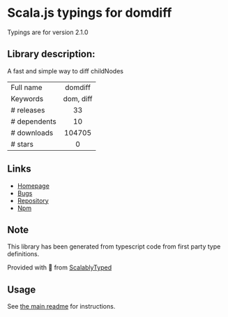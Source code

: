 
# Scala.js typings for domdiff

Typings are for version 2.1.0

## Library description:
A fast and simple way to diff childNodes

|                    |                 |
| ------------------ | :-------------: |
| Full name          | domdiff |
| Keywords           | dom, diff |
| # releases         | 33 |
| # dependents       | 10 |
| # downloads        | 104705 |
| # stars            | 0 |

## Links
- [Homepage](https://github.com/WebReflection/domdiff#readme)
- [Bugs](https://github.com/WebReflection/domdiff/issues)
- [Repository](https://github.com/WebReflection/domdiff)
- [Npm](https://www.npmjs.com/package/domdiff)
    


## Note
This library has been generated from typescript code from first party type definitions.

Provided with :purple_heart: from [ScalablyTyped](https://github.com/oyvindberg/ScalablyTyped)

## Usage
See [the main readme](../../readme.md) for instructions.


